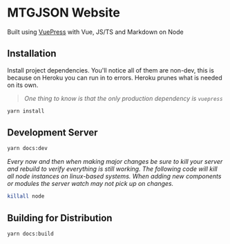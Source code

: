 # MTGJSON Website

Built using [VuePress](https://vuepress.vuejs.org/) with Vue, JS/TS and Markdown on Node

## Installation

Install project dependencies. You'll notice all of them are non-dev, this is because on Heroku you can run in to errors. Heroku prunes what is needed on its own.

> _One thing to know is that the only production dependency is `vuepress`_

```sh
yarn install
```

## Development Server

```sh
yarn docs:dev
```


_Every now and then when making major changes be sure to kill your server and rebuild to verify everything is still working. The following code will kill all node instances on linux-based systems. When adding new components or modules the server watch may not pick up on changes._

```sh
killall node
```

## Building for Distribution

```sh
yarn docs:build
```